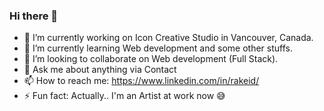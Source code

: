 ### Hi there 👋
- 🔭 I’m currently working on Icon Creative Studio in Vancouver, Canada.
- 🌱 I’m currently learning Web development and some other stuffs.
- 👯 I’m looking to collaborate on Web development (Full Stack).
- 💬 Ask me about anything via Contact
- 📫 How to reach me: https://www.linkedin.com/in/rakeid/
- ⚡ Fun fact: Actually.. I'm an Artist at work now 😅 
